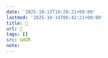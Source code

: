 ```yaml
---
date: '2025-10-13T10:28:21+08:00'
lastmod: '2025-10-14T06:42:21+08:00'
title: 􄣠
url: 􄣠
tags: []
src: GHZR
note:
---
```

